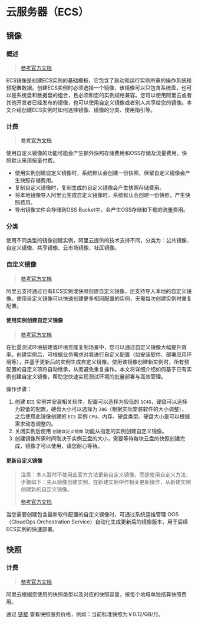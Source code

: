 # 云服务器（ECS）



## 镜像

### 概述

>[参考官方文档](https://help.aliyun.com/zh/ecs/user-guide/image-overview)

ECS镜像是创建ECS实例的基础模板，它包含了启动和运行实例所需的操作系统和预配置数据。创建ECS实例时必须选择一个镜像，该镜像可以只包含系统盘，也可以是系统盘和数据盘的组合，且必须和您的实例规格兼容。您可以使用阿里云或者其他开发者已经发布的镜像，也可以使用自定义镜像或者别人共享给您的镜像。本文介绍创建ECS实例时如何选择镜像、镜像的分类、使用指引等。



### 计费

>[参考官方文档](https://help.aliyun.com/zh/ecs/images)

使用自定义镜像的功能可能会产生额外快照存储费用和OSS存储及流量费用。快照默认采用按量付费。

- 使用实例创建自定义镜像时，系统默认会创建一份快照，保留自定义镜像会产生快照存储费用。
- 复制自定义镜像时，复制生成的自定义镜像会产生快照存储费用。
- 将本地镜像导入阿里云生成自定义镜像时，系统默认会创建一份快照，产生快照费用。
- 导出镜像文件会存储到OSS Bucket中，会产生OSS存储和下载的流量费用。



### 分类

使用不同类型的镜像创建实例，阿里云提供的技术支持不同，分类为：公共镜像、自定义镜像、共享镜像、云市场镜像、社区镜像。



### 自定义镜像

>[参考官方文档](https://help.aliyun.com/zh/ecs/user-guide/overview-36)

阿里云支持通过已有ECS实例或快照创建自定义镜像，还支持导入本地的自定义镜像。使用自定义镜像可以快速创建更多相同配置的实例，无需每次创建实例时重复配置。



#### 使用实例创建自定义镜像

>[参考官方文档](https://help.aliyun.com/zh/ecs/user-guide/create-a-custom-image-from-an-instance)

在批量测试环境搭建或环境克隆复制场景中，您可以通过自定义镜像大幅提升效率。创建实例后，可根据业务需求对其进行自定义配置（如安装软件、部署应用环境等），并基于更新后的实例生成自定义镜像。使用该镜像创建新实例时，所有预配置的自定义项将自动继承，从而避免重复操作。本文将详细介绍如何基于已有实例创建自定义镜像，帮助您快速实现测试环境的批量部署与高效管理。

操作步骤：

1. 创建 `ECS` 实例并安装相关软件，配置可以选择为较低的 `1C4G`，硬盘可以选择为较低的配置，硬盘大小可以选择为 `20G`（根据实际安装软件的大小调整），之后使用此镜像创建的 `ECS` 实例 `CPU`、内存、硬盘类型、硬盘大小是可以根据需求动态调整的。
2. 关闭实例后使用 `创建自定义镜像` 功能从指定的实例创建自定义镜像。
3. 创建镜像所需时间取决于实例云盘的大小，需要等待每块云盘的快照创建完成，镜像才可以使用，请您耐心等待。



#### 更新自定义镜像

>注意：本人暂时不使用此官方方法更新自定义镜像，而是使用自定义方法，步骤如下：先从镜像创建实例，在新建实例中作相关更新操作，从新建实例创建新的自定义镜像。
>
>[参考官方文档](https://help.aliyun.com/zh/ecs/user-guide/update-a-custom-image)

当您需要创建包含最新软件配置的自定义镜像时，可通过系统运维管理 OOS（CloudOps Orchestration Service）自动化生成更新后的镜像版本，用于后续ECS实例的快速部署。



## 快照

### 计费

>[参考官方文档](https://help.aliyun.com/zh/ecs/snapshots-1)

阿里云根据您使用的快照类型以及对应的快照容量，按每个地域单独结算快照费用。

通过 [链接](https://www.aliyun.com/price/product?spm=a2c4g.11186623.0.0.4ca233d20wiURm#/disk/detail/disk) 查看快照服务价格，例如：当前标准快照为￥0.12/GB/月。

